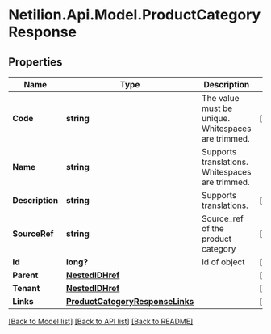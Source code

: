 # Netilion.Api.Model.ProductCategoryResponse
## Properties

Name | Type | Description | Notes
------------ | ------------- | ------------- | -------------
**Code** | **string** | The value must be unique. Whitespaces are trimmed. | [optional] 
**Name** | **string** | Supports translations. Whitespaces are trimmed. | 
**Description** | **string** | Supports translations. | [optional] 
**SourceRef** | **string** | Source_ref of the product category | [optional] 
**Id** | **long?** | Id of object | [optional] 
**Parent** | [**NestedIDHref**](NestedIDHref.md) |  | [optional] 
**Tenant** | [**NestedIDHref**](NestedIDHref.md) |  | [optional] 
**Links** | [**ProductCategoryResponseLinks**](ProductCategoryResponseLinks.md) |  | [optional] 

[[Back to Model list]](../README.md#documentation-for-models) [[Back to API list]](../README.md#documentation-for-api-endpoints) [[Back to README]](../README.md)

